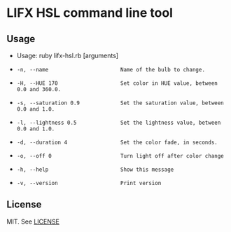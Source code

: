 # LIFX HSL command line tool

## Usage

* Usage: ruby lifx-hsl.rb [arguments]
*     -n, --name                       Name of the bulb to change.
*     -H, --HUE 170                    Set color in HUE value, between 0.0 and 360.0.
*     -s, --saturation 0.9             Set the saturation value, between 0.0 and 1.0.
*     -l, --lightness 0.5              Set the lightness value, between 0.0 and 1.0.
*     -d, --duration 4                 Set the color fade, in seconds.
*     -o, --off 0                      Turn light off after color change
*     -h, --help                       Show this message
*     -v, --version                    Print version

## License

MIT. See [LICENSE](LICENSE)
